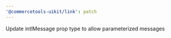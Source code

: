 ```yaml
---
'@commercetools-uikit/link': patch
---
```


Update intlMessage prop type to allow parameterized messages

